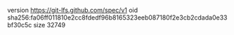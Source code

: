 version https://git-lfs.github.com/spec/v1
oid sha256:fa06ff011810e2cc8fdedf96b8165323eeb087180f2e3cb2cdada0e33bf30c5c
size 32749
